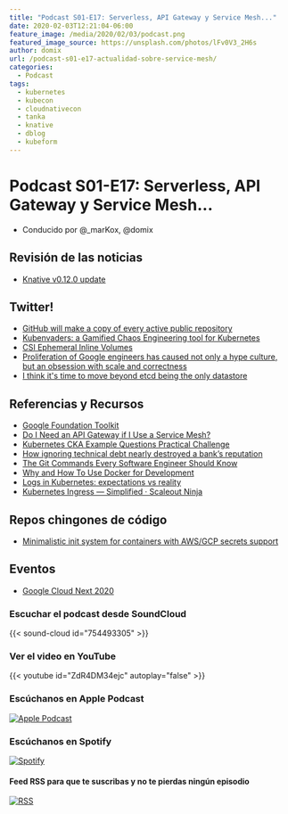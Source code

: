 ```yaml
---
title: "Podcast S01-E17: Serverless, API Gateway y Service Mesh..."
date: 2020-02-03T12:21:04-06:00
feature_image: /media/2020/02/03/podcast.png
featured_image_source: https://unsplash.com/photos/lFv0V3_2H6s
author: domix
url: /podcast-s01-e17-actualidad-sobre-service-mesh/
categories:
  - Podcast
tags:
  - kubernetes
  - kubecon
  - cloudnativecon
  - tanka
  - knative
  - dblog
  - kubeform
---
```


# Podcast S01-E17: Serverless, API Gateway y Service Mesh...

- Conducido por @_marKox, @domix

## Revisión de las noticias

- [Knative v0.12.0 update](https://medium.com/google-cloud/knative-v0-12-0-update-36f9ee1d49fb)

## Twitter!

- [GitHub will make a copy of every active public repository](https://twitter.com/github/status/1220434148143325185)
- [Kubenvaders: a Gamified Chaos Engineering tool for Kubernetes](https://twitter.com/kubernetesio/status/1221787469538058241)
- [CSI Ephemeral Inline Volumes](https://twitter.com/kubernetesio/status/1220766975523217411)
- [Proliferation of Google engineers has caused not only a hype culture, but an obsession with scale and correctness](https://twitter.com/benplotnick/status/1222232905176371200)
- [I think it's time to move beyond etcd being the only datastore](https://twitter.com/ibuildthecloud/status/1222555729199939584)

## Referencias y Recursos

- [Google Foundation Toolkit](https://cloud.google.com/foundation-toolkit/)
- [Do I Need an API Gateway if I Use a Service Mesh?](https://blog.christianposta.com/microservices/do-i-need-an-api-gateway-if-i-have-a-service-mesh/)
- [Kubernetes CKA Example Questions Practical Challenge](https://levelup.gitconnected.com/kubernetes-cka-example-questions-practical-challenge-86318d85b4d)
- [How ignoring technical debt nearly destroyed a bank’s reputation](https://medium.com/serious-scrum/how-ignoring-technical-debt-nearly-destroyed-a-banks-reputation-62efdc3fd968)
- [The Git Commands Every Software Engineer Should Know](https://medium.com/@nxgieng/the-git-commands-every-software-engineer-should-know-part-ii-875160a74e92)
- [Why and How To Use Docker for Development](https://medium.com/better-programming/why-and-how-to-use-docker-for-development-a156c1de3b24)
- [Logs in Kubernetes: expectations vs reality](https://medium.com/flant-com/kubernetes-logging-challenges-aad3f45d8eed)
- [Kubernetes Ingress — Simplified · Scaleout Ninja](https://medium.com/swlh/kubernetes-ingress-simplified-e0b9dc32f9fd)

## Repos chingones de código

- [Minimalistic init system for containers with AWS/GCP secrets support](https://github.com/doitintl/secrets-init)

## Eventos

- [Google Cloud Next 2020](https://cloud.google.com/blog/topics/google-cloud-next/join-us-at-google-cloud-next-2020)




### Escuchar el podcast desde SoundCloud

{{< sound-cloud id="754493305" >}}


### Ver el video en YouTube

{{< youtube id="ZdR4DM34ejc" autoplay="false" >}}

### Escúchanos en Apple Podcast

[![Apple Podcast](/US_UK_Apple_Podcasts_Listen_Badge_RGB.svg)](https://podcasts.apple.com/mx/podcast/cloud-native-mx/id1470528646)

### Escúchanos en Spotify

[![Spotify](/spotify-podcast-badge-blk-grn-330x80.png)](https://open.spotify.com/show/4PQyVjzcDQuELxi3aNO86e)


#### Feed RSS para que te suscribas y no te pierdas ningún episodio

[![RSS](/RSS_Feed_Icon.jpg)](http://feeds.soundcloud.com/users/soundcloud:users:393589416/sounds.rss)
